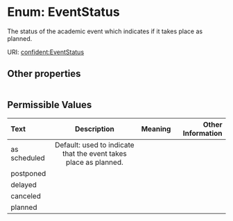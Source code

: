 
# Enum: EventStatus


The status of the academic event which indicates if it takes place as planned.

URI: [confident:EventStatus](https://raw.githubusercontent.com/TIBHannover/ConfIDent_schema/main/src/linkml/confident_schema.yaml#EventStatus)


## Other properties

|  |  |  |
| --- | --- | --- |

## Permissible Values

| Text | Description | Meaning | Other Information |
| :--- | :---: | :---: | ---: |
| as scheduled | Default: used to indicate that the event takes place as planned. |  |  |
| postponed |  |  |  |
| delayed |  |  |  |
| canceled |  |  |  |
| planned |  |  |  |

